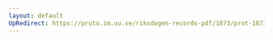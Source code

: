 ```yaml
---
layout: default
UpRedirect: https://pruto.im.uu.se/riksdagen-records-pdf/1873/prot-1873--ak--315/prot-1873--ak--315_094.pdf
---
```


